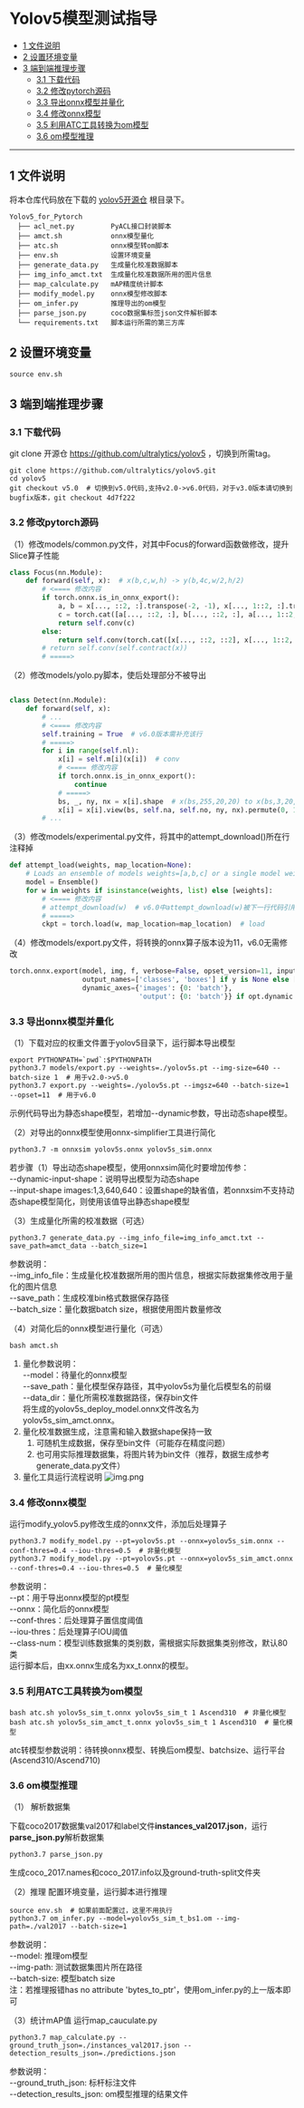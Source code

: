 # Yolov5模型测试指导

-   [1 文件说明](#1-文件说明)
-   [2 设置环境变量](#2-设置环境变量)
-   [3 端到端推理步骤](#3-端到端推理步骤)
	-   [3.1 下载代码](#31-下载代码)
	-   [3.2 修改pytorch源码](#32-修改pytorch源码)
	-   [3.3 导出onnx模型并量化](#33-导出onnx模型并量化)
	-	[3.4 修改onnx模型](#34-修改onnx模型)
	-   [3.5 利用ATC工具转换为om模型](#34-利用ATC工具转换为om模型)
	-   [3.6 om模型推理](#35-om模型推理)

------

## 1 文件说明
将本仓库代码放在下载的 [yolov5开源仓](https://github.com/ultralytics/yolov5) 根目录下。
```
Yolov5_for_Pytorch
  ├── acl_net.py         PyACL接口封装脚本
  ├── amct.sh            onnx模型量化
  ├── atc.sh             onnx模型转om脚本
  ├── env.sh             设置环境变量
  ├── generate_data.py   生成量化校准数据脚本
  ├── img_info_amct.txt  生成量化校准数据所用的图片信息
  ├── map_calculate.py   mAP精度统计脚本
  ├── modify_model.py    onnx模型修改脚本
  ├── om_infer.py        推理导出的om模型
  ├── parse_json.py      coco数据集标签json文件解析脚本
  └── requirements.txt   脚本运行所需的第三方库
```

## 2 设置环境变量

```shell
source env.sh
```

## 3 端到端推理步骤

### 3.1 下载代码  
git clone 开源仓 https://github.com/ultralytics/yolov5 ，切换到所需tag。
```shell
git clone https://github.com/ultralytics/yolov5.git
cd yolov5
git checkout v5.0  # 切换到v5.0代码,支持v2.0->v6.0代码，对于v3.0版本请切换到bugfix版本，git checkout 4d7f222
```


### 3.2 修改pytorch源码

（1）修改models/common.py文件，对其中Focus的forward函数做修改，提升Slice算子性能
```python
class Focus(nn.Module):
    def forward(self, x):  # x(b,c,w,h) -> y(b,4c,w/2,h/2)
        # <==== 修改内容
        if torch.onnx.is_in_onnx_export():
            a, b = x[..., ::2, :].transpose(-2, -1), x[..., 1::2, :].transpose(-2, -1)
            c = torch.cat([a[..., ::2, :], b[..., ::2, :], a[..., 1::2, :], b[..., 1::2, :]], 1).transpose(-2, -1)
            return self.conv(c)
        else:
            return self.conv(torch.cat([x[..., ::2, ::2], x[..., 1::2, ::2], x[..., ::2, 1::2], x[..., 1::2, 1::2]], 1))
        # return self.conv(self.contract(x))
        # =====>
```

（2）修改models/yolo.py脚本，使后处理部分不被导出
```python

class Detect(nn.Module):
    def forward(self, x):
        # ...
        # <==== 修改内容
        self.training = True  # v6.0版本需补充该行
        # =====>
        for i in range(self.nl):
            x[i] = self.m[i](x[i])  # conv
            # <==== 修改内容
            if torch.onnx.is_in_onnx_export():
                continue
            # =====>
            bs, _, ny, nx = x[i].shape  # x(bs,255,20,20) to x(bs,3,20,20,85)
            x[i] = x[i].view(bs, self.na, self.no, ny, nx).permute(0, 1, 3, 4, 2).contiguous()
        # ...
```

（3）修改models/experimental.py文件，将其中的attempt_download()所在行注释掉
```python
def attempt_load(weights, map_location=None):
    # Loads an ensemble of models weights=[a,b,c] or a single model weights=[a] or weights=a
    model = Ensemble()
    for w in weights if isinstance(weights, list) else [weights]:
        # <==== 修改内容
        # attempt_download(w)  # v6.0中attempt_download(w)被下一行代码引用，修改如该处所示
        # =====>
        ckpt = torch.load(w, map_location=map_location)  # load
```

（4）修改models/export.py文件，将转换的onnx算子版本设为11，v6.0无需修改
```python
torch.onnx.export(model, img, f, verbose=False, opset_version=11, input_names=['images'], do_constant_folding=True,
                  output_names=['classes', 'boxes'] if y is None else ['output'])
                  dynamic_axes={'images': {0: 'batch'},
                                'output': {0: 'batch'}} if opt.dynamic else None)
```

### 3.3 导出onnx模型并量化
（1）下载对应的权重文件置于yolov5目录下，运行脚本导出模型
```shell
export PYTHONPATH=`pwd`:$PYTHONPATH
python3.7 models/export.py --weights=./yolov5s.pt --img-size=640 --batch-size 1  # 用于v2.0->v5.0
python3.7 export.py --weights=./yolov5s.pt --imgsz=640 --batch-size=1 --opset=11  # 用于v6.0
```
示例代码导出为静态shape模型，若增加--dynamic参数，导出动态shape模型。

（2）对导出的onnx模型使用onnx-simplifier工具进行简化
```shell
python3.7 -m onnxsim yolov5s.onnx yolov5s_sim.onnx
```
若步骤（1）导出动态shape模型，使用onnxsim简化时要增加传参：  
--dynamic-input-shape：说明导出模型为动态shape  
--input-shape images:1,3,640,640：设置shape的缺省值，若onnxsim不支持动态shape模型简化，则使用该值导出静态shape模型  


（3）生成量化所需的校准数据（可选）
```shell
python3.7 generate_data.py --img_info_file=img_info_amct.txt --save_path=amct_data --batch_size=1
```
参数说明：  
--img_info_file：生成量化校准数据所用的图片信息，根据实际数据集修改用于量化的图片信息  
--save_path：生成校准bin格式数据保存路径  
--batch_size：量化数据batch size，根据使用图片数量修改  

（4）对简化后的onnx模型进行量化（可选）
```shell
bash amct.sh
```
1. 量化参数说明：  
   --model：待量化的onnx模型  
   --save_path：量化模型保存路径，其中yolov5s为量化后模型名的前缀  
   --data_dir：量化所需校准数据路径，保存bin文件  
   将生成的yolov5s_deploy_model.onnx文件改名为yolov5s_sim_amct.onnx。
2. 量化校准数据生成，注意需和输入数据shape保持一致
   1. 可随机生成数据，保存至bin文件（可能存在精度问题）
   2. 也可用实际推理数据集，将图片转为bin文件（推荐，数据生成参考generate_data.py文件）  
3. 量化工具运行流程说明
![img.png](img.png)
   

### 3.4 修改onnx模型
运行modify_yolov5.py修改生成的onnx文件，添加后处理算子
```shell
python3.7 modify_model.py --pt=yolov5s.pt --onnx=yolov5s_sim.onnx --conf-thres=0.4 --iou-thres=0.5  # 非量化模型
python3.7 modify_model.py --pt=yolov5s.pt --onnx=yolov5s_sim_amct.onnx --conf-thres=0.4 --iou-thres=0.5  # 量化模型
```
参数说明：  
--pt：用于导出onnx模型的pt模型  
--onnx：简化后的onnx模型  
--conf-thres：后处理算子置信度阈值  
--iou-thres：后处理算子IOU阈值  
--class-num：模型训练数据集的类别数，需根据实际数据集类别修改，默认80类  
运行脚本后，由xx.onnx生成名为xx_t.onnx的模型。


### 3.5 利用ATC工具转换为om模型
```shell
bash atc.sh yolov5s_sim_t.onnx yolov5s_sim_t 1 Ascend310  # 非量化模型
bash atc.sh yolov5s_sim_amct_t.onnx yolov5s_sim_t 1 Ascend310  # 量化模型
```
atc转模型参数说明：待转换onnx模型、转换后om模型、batchsize、运行平台(Ascend310/Ascend710)


### 3.6 om模型推理

（1） 解析数据集

下载coco2017数据集val2017和label文件**instances_val2017.json**，运行**parse_json.py**解析数据集
```shell
python3.7 parse_json.py
```
生成coco_2017.names和coco_2017.info以及ground-truth-split文件夹

（2）推理
配置环境变量，运行脚本进行推理
```shell
source env.sh  # 如果前面配置过，这里不用执行
python3.7 om_infer.py --model=yolov5s_sim_t_bs1.om --img-path=./val2017 --batch-size=1
```
参数说明：  
--model: 推理om模型  
--img-path: 测试数据集图片所在路径  
--batch-size: 模型batch size  
注：若推理报错has no attribute 'bytes_to_ptr'，使用om_infer.py的上一版本即可


（3）统计mAP值
运行map_cauculate.py
```shell
python3.7 map_calculate.py --ground_truth_json=./instances_val2017.json --detection_results_json=./predictions.json
```
参数说明：  
--ground_truth_json: 标杆标注文件  
--detection_results_json: om模型推理的结果文件
